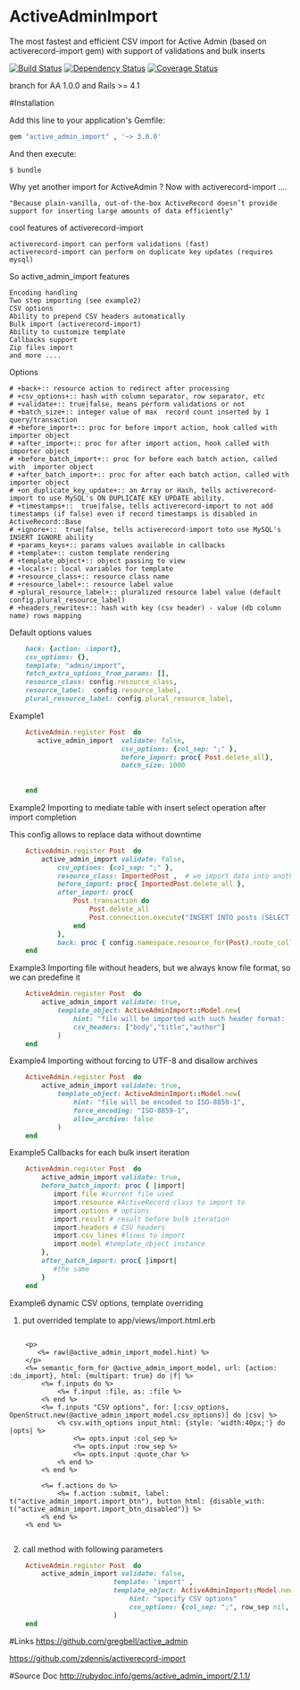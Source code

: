 # ActiveAdminImport 
The most fastest and efficient CSV import for Active Admin (based on activerecord-import gem) 
with support of validations and bulk inserts 



[![Build Status](http://img.shields.io/travis/Fivell/active_admin_import.svg)](https://travis-ci.org/Fivell/active_admin_import)
[![Dependency Status](http://img.shields.io/gemnasium/Fivell/active_admin_import.svg)](https://gemnasium.com/Fivell/active_admin_import)
[![Coverage Status](https://coveralls.io/repos/Fivell/active_admin_import/badge.svg?branch=3.0.0)](https://coveralls.io/r/Fivell/active_admin_import?branch=3.0.0)

 branch for AA 1.0.0 and Rails >= 4.1


#Installation

Add this line to your application's Gemfile:

```ruby
gem "active_admin_import" , '~> 3.0.0'
```
	
And then execute:

    $ bundle



Why yet another import for ActiveAdmin ? Now with activerecord-import ....

    "Because plain-vanilla, out-of-the-box ActiveRecord doesn’t provide support for inserting large amounts of data efficiently"

cool features of activerecord-import

    activerecord-import can perform validations (fast)
    activerecord-import can perform on duplicate key updates (requires mysql)


So active_admin_import features

    Encoding handling
    Two step importing (see example2)
    CSV options
    Ability to prepend CSV headers automatically
    Bulk import (activerecord-import)
    Ability to customize template 
    Callbacks support
    Zip files import
    and more ....

Options

    # +back+:: resource action to redirect after processing
    # +csv_options+:: hash with column separator, row separator, etc 
    # +validate+:: true|false, means perform validations or not
    # +batch_size+:: integer value of max  record count inserted by 1 query/transaction
    # +before_import+:: proc for before import action, hook called with  importer object
    # +after_import+:: proc for after import action, hook called with  importer object
    # +before_batch_import+:: proc for before each batch action, called with  importer object
    # +after_batch_import+:: proc for after each batch action, called with  importer object
    # +on_duplicate_key_update+:: an Array or Hash, tells activerecord-import to use MySQL's ON DUPLICATE KEY UPDATE ability.
    # +timestamps+::  true|false, tells activerecord-import to not add timestamps (if false) even if record timestamps is disabled in ActiveRecord::Base
    # +ignore+::  true|false, tells activerecord-import toto use MySQL's INSERT IGNORE ability
    # +params_keys+:: params values available in callbacks
    # +template+:: custom template rendering
    # +template_object+:: object passing to view
    # +locals+:: local variables for template
    # +resource_class+:: resource class name
    # +resource_label+:: resource label value
    # +plural_resource_label+:: pluralized resource label value (default config.plural_resource_label)
    # +headers_rewrites+:: hash with key (csv header) - value (db column name) rows mapping



Default options values

```ruby    
    back: {action: :import},
    csv_options: {},
    template: "admin/import",
    fetch_extra_options_from_params: [],
    resource_class: config.resource_class,
    resource_label:  config.resource_label,
    plural_resource_label: config.plural_resource_label,
```    

Example1 

```ruby  
    ActiveAdmin.register Post  do
       active_admin_import  validate: false,
                            csv_options: {col_sep: ";" },
                            before_import: proc{ Post.delete_all},
                            batch_size: 1000
    
    
    end
```


Example2 Importing to mediate table with insert select operation after import completion

This config allows to replace data without downtime

```ruby
    ActiveAdmin.register Post  do
        active_admin_import validate: false,
            csv_options: {col_sep: ";" },
            resource_class: ImportedPost ,  # we import data into another resource
            before_import: proc{ ImportedPost.delete_all },
            after_import: proc{
                Post.transaction do
                    Post.delete_all
                    Post.connection.execute("INSERT INTO posts (SELECT * FROM import_posts)")
                end
            },
            back: proc { config.namespace.resource_for(Post).route_collection_path } # redirect to post index
    end
```


Example3 Importing file without headers, but we always know file format, so we can predefine it

```ruby
    ActiveAdmin.register Post  do
        active_admin_import validate: true,
            template_object: ActiveAdminImport::Model.new(
                hint: "file will be imported with such header format: 'body','title','author'",
                csv_headers: ["body","title","author"]
            )
    end
```
 
Example4 Importing without forcing to UTF-8 and disallow archives


```ruby
    ActiveAdmin.register Post  do
        active_admin_import validate: true,
            template_object: ActiveAdminImport::Model.new(
                hint: "file will be encoded to ISO-8859-1",
                force_encoding: "ISO-8859-1",
                allow_archive: false
            )
    end
```


Example5 Callbacks for each bulk insert iteration


```ruby
    ActiveAdmin.register Post  do
        active_admin_import validate: true,
        before_batch_import: proc { |import|
           import.file #current file used
           import.resource #ActiveRecord class to import to
           import.options # options
           import.result # result before bulk iteration
           import.headers # CSV headers
           import.csv_lines #lines to import
           import.model #template_object instance
        },
        after_batch_import: proc{ |import|
           #the same
        }
    end
```    
    
Example6 dynamic CSV options, template overriding

1) put overrided template to app/views/import.html.erb

```erb

    <p>
       <%= raw(@active_admin_import_model.hint) %> 
    </p>
    <%= semantic_form_for @active_admin_import_model, url: {action: :do_import}, html: {multipart: true} do |f| %>
        <%= f.inputs do %>
            <%= f.input :file, as: :file %>
        <% end %>
        <%= f.inputs "CSV options", for: [:csv_options, OpenStruct.new(@active_admin_import_model.csv_options)] do |csv| %>
            <% csv.with_options input_html: {style: 'width:40px;'} do |opts| %>
                <%= opts.input :col_sep %>
                <%= opts.input :row_sep %>
                <%= opts.input :quote_char %>
            <% end %>
        <% end %>
    
        <%= f.actions do %>
            <%= f.action :submit, label: t("active_admin_import.import_btn"), button_html: {disable_with: t("active_admin_import.import_btn_disabled")} %>
        <% end %>
    <% end %>
    
```

2) call method with following parameters

```ruby
    ActiveAdmin.register Post  do
        active_admin_import validate: false,
                          template: 'import' ,
                          template_object: ActiveAdminImport::Model.new(
                              hint: "specify CSV options"
                              csv_options: {col_sep: ";", row_sep nil, :quote_char => nil}
                          )
    end                      
```

#Links
https://github.com/gregbell/active_admin

https://github.com/zdennis/activerecord-import

#Source Doc
http://rubydoc.info/gems/active_admin_import/2.1.1/




